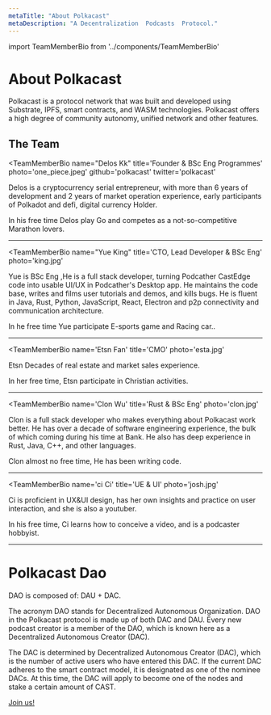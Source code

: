 ```yaml
---
metaTitle: "About Polkacast"
metaDescription: "A Decentralization  Podcasts  Protocol."
---
```


import TeamMemberBio from '../components/TeamMemberBio'

# About Polkacast

Polkacast is a protocol network that was built and developed using Substrate, IPFS, smart contracts, and WASM technologies. Polkacast offers a high degree of community autonomy, unified network and other features.

## The Team

<TeamMemberBio
  name="Delos Kk"
  title='Founder & BSc Eng Programmes'
  photo='one_piece.jpeg'
  github='polkacast'
  twitter='polkacast'
>
  Delos is a cryptocurrency serial entrepreneur, with more than 6 years of development and 2 years of market operation experience, early participants of Polkadot and defi, digital currency Holder.

  In his free time Delos play Go and competes as a not-so-competitive Marathon lovers.
</TeamMemberBio>

-------------------------------

<TeamMemberBio
  name="Yue King"
  title='CTO, Lead Developer & BSc Eng'
  photo='king.jpg'
>
  Yue is BSc Eng ,He is a full stack developer, turning Podcather CastEdge code into usable UI/UX in Podcather's Desktop app. He maintains the code base, writes and films user tutorials and demos, and kills bugs. He is fluent in Java, Rust, Python, JavaScript, React, Electron and p2p connectivity and communication architecture.

  In he free time Yue  participate E-sports game  and  Racing car..
</TeamMemberBio>

-------------------------------

<TeamMemberBio
  name='Etsn Fan'
  title='CMO'
  photo='esta.jpg'
>

  Etsn Decades of real estate and market sales experience.

  In her free time, Etsn participate in Christian activities.
</TeamMemberBio>

-------------------------------

<TeamMemberBio
  name='Clon Wu'
  title='Rust & BSc Eng'
  photo='clon.jpg'
>
  Clon is a full stack developer who makes everything about Polkacast work better.  He has over a decade of software engineering experience, the bulk of which coming during his time at Bank. He also has deep experience in Rust, Java, C++, and other languages.

  Clon almost no free time, He has been writing code.
</TeamMemberBio>

-------------------------------

<TeamMemberBio
  name='ci Ci'
  title='UE & UI'
  photo='josh.jpg'
>
  Ci is proficient in UX&UI design, has her own insights and practice on user interaction, and she is also a youtuber.

  In his free time, Ci learns how to conceive a video, and is a podcaster hobbyist.
</TeamMemberBio>

-------------------------------

# **Polkacast Dao**

DAO is composed of: DAU + DAC.

The acronym DAO stands for Decentralized Autonomous Organization. DAO in the Polkacast protocol is made up of both DAC and DAU.
Every new podcast creator is a member of the DAO, which is known here as a Decentralized Autonomous Creator (DAC).

The DAC is determined by Decentralized Autonomous Creator (DAC), which is the number of active users who have entered this DAC.
If the current DAC adheres to the smart contract model, it is designated as one of the nominee DACs. At this time, the DAC will apply to become one of the nodes and stake a certain amount of CAST.

[Join us!](mailto:team@Polkacast.network)
